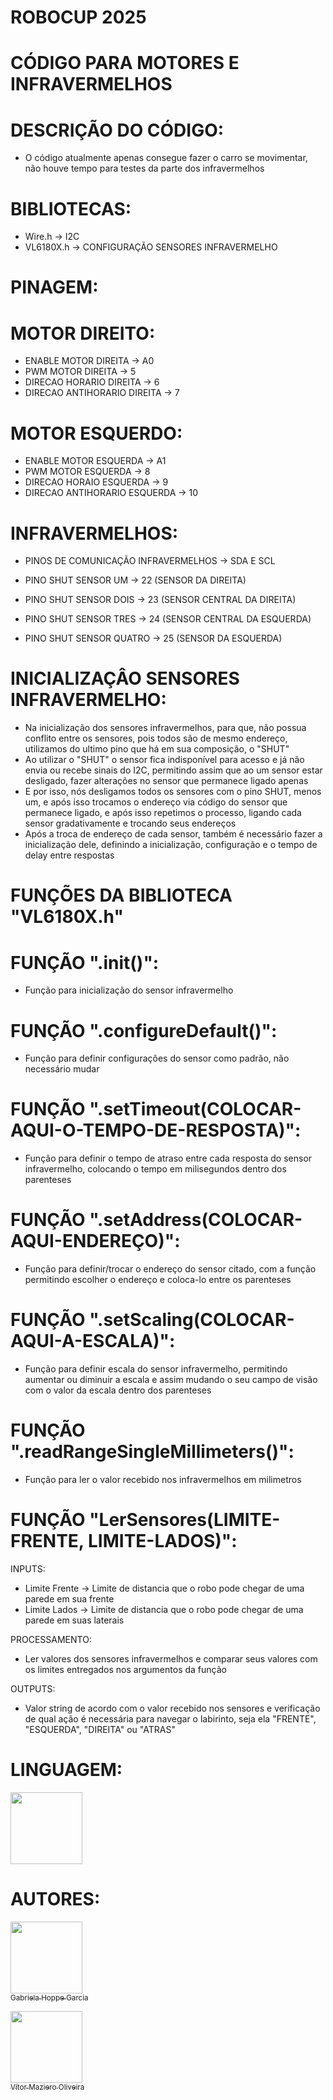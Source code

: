 # ROBOCUP 2025
# CÓDIGO PARA MOTORES E INFRAVERMELHOS

# DESCRIÇÃO DO CÓDIGO:

- O código atualmente apenas consegue fazer o carro se movimentar, não houve tempo para testes da parte dos infravermelhos

# BIBLIOTECAS:

- Wire.h -> I2C
- VL6180X.h -> CONFIGURAÇÃO SENSORES INFRAVERMELHO

# PINAGEM:

# MOTOR DIREITO:

- ENABLE MOTOR DIREITA -> A0
- PWM MOTOR DIREITA -> 5
- DIRECAO HORARIO DIREITA -> 6
- DIRECAO ANTIHORARIO DIREITA -> 7
  
# MOTOR ESQUERDO:
  
- ENABLE MOTOR ESQUERDA -> A1
- PWM MOTOR ESQUERDA -> 8
- DIRECAO HORAIO ESQUERDA -> 9
- DIRECAO ANTIHORARIO ESQUERDA -> 10

# INFRAVERMELHOS:
  
- PINOS DE COMUNICAÇÃO INFRAVERMELHOS -> SDA E SCL

- PINO SHUT SENSOR UM -> 22 (SENSOR DA DIREITA)
- PINO SHUT SENSOR DOIS -> 23 (SENSOR CENTRAL DA DIREITA)
- PINO SHUT SENSOR TRES -> 24 (SENSOR CENTRAL DA ESQUERDA)
- PINO SHUT SENSOR QUATRO -> 25 (SENSOR DA ESQUERDA)

# INICIALIZAÇÂO SENSORES INFRAVERMELHO:

- Na inicialização dos sensores infravermelhos, para que, não possua conflito entre os sensores, pois todos são de mesmo endereço, utilizamos do ultimo pino que há em sua composição, o "SHUT"
- Ao utilizar o "SHUT" o sensor fica indisponível para acesso e já não envia ou recebe sinais do I2C, permitindo assim que ao um sensor estar desligado, fazer alterações no sensor que permanece ligado apenas
- E por isso, nós desligamos todos os sensores com o pino SHUT, menos um, e após isso trocamos o endereço via código do sensor que permanece ligado, e após isso repetimos o processo, ligando cada sensor gradativamente e trocando seus endereços
- Após a troca de endereço de cada sensor, também é necessário fazer a inicialização dele, definindo a inicialização, configuração e o tempo de delay entre respostas

# FUNÇÕES DA BIBLIOTECA "VL6180X.h"

# FUNÇÃO ".init()":

- Função para inicialização do sensor infravermelho

# FUNÇÃO ".configureDefault()":

- Função para definir configurações do sensor como padrão, não necessário mudar

# FUNÇÃO ".setTimeout(COLOCAR-AQUI-O-TEMPO-DE-RESPOSTA)":

- Função para definir o tempo de atraso entre cada resposta do sensor infravermelho, colocando o tempo em milisegundos dentro dos parenteses

# FUNÇÃO ".setAddress(COLOCAR-AQUI-ENDEREÇO)":

- Função para definir/trocar o endereço do sensor citado, com a função permitindo escolher o endereço e coloca-lo entre os parenteses

# FUNÇÃO ".setScaling(COLOCAR-AQUI-A-ESCALA)":

- Função para definir escala do sensor infravermelho, permitindo aumentar ou diminuir a escala e assim mudando o seu campo de visão com o valor da escala dentro dos parenteses

# FUNÇÃO ".readRangeSingleMillimeters()":

- Função para ler o valor recebido nos infravermelhos em milimetros

# FUNÇÃO "LerSensores(LIMITE-FRENTE, LIMITE-LADOS)":

INPUTS:
- Limite Frente -> Limite de distancia que o robo pode chegar de uma parede em sua frente
- Limite Lados -> Limite de distancia que o robo pode chegar de uma parede em suas laterais

PROCESSAMENTO:
- Ler valores dos sensores infravermelhos e comparar seus valores com os limites entregados nos argumentos da função

OUTPUTS:
- Valor string de acordo com o valor recebido nos sensores e verificação de qual ação é necessária para navegar o labirinto, seja ela "FRENTE", "ESQUERDA", "DIREITA" ou "ATRAS"

# LINGUAGEM:
<img src="https://cdn.jsdelivr.net/gh/devicons/devicon@latest/icons/arduino/arduino-original.svg" width="115" height="115"/>

# AUTORES:

[<img loading="lazy" src="https://avatars.githubusercontent.com/u/165217446?v=4" width=115><br><sub>Gabriela Hoppe Garcia</sub>](https://github.com/GabrielaGarcia03)

[<img loading="lazy" src="https://avatars.githubusercontent.com/u/110566021?v=4" width=115><br><sub>Vítor Maziero Oliveira</sub>](https://github.com/vitor-m-o)

  
